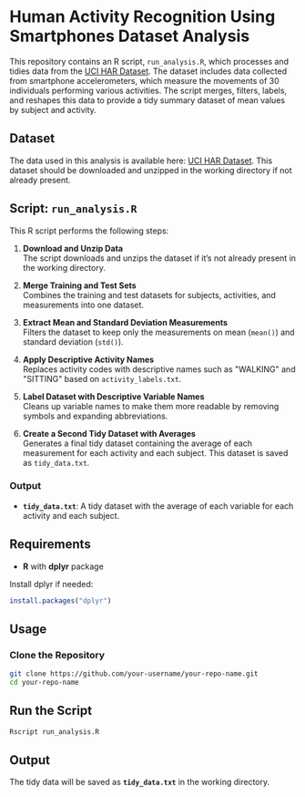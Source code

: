 # Human Activity Recognition Using Smartphones Dataset Analysis

This repository contains an R script, `run_analysis.R`, which processes and tidies data from the [UCI HAR Dataset](https://archive.ics.uci.edu/ml/datasets/human+activity+recognition+using+smartphones). The dataset includes data collected from smartphone accelerometers, which measure the movements of 30 individuals performing various activities. The script merges, filters, labels, and reshapes this data to provide a tidy summary dataset of mean values by subject and activity.

## Dataset

The data used in this analysis is available here: [UCI HAR Dataset](https://archive.ics.uci.edu/ml/datasets/human+activity+recognition+using+smartphones). This dataset should be downloaded and unzipped in the working directory if not already present.

## Script: `run_analysis.R`

This R script performs the following steps:

1. **Download and Unzip Data**  
   The script downloads and unzips the dataset if it’s not already present in the working directory.

2. **Merge Training and Test Sets**  
   Combines the training and test datasets for subjects, activities, and measurements into one dataset.

3. **Extract Mean and Standard Deviation Measurements**  
   Filters the dataset to keep only the measurements on mean (`mean()`) and standard deviation (`std()`).

4. **Apply Descriptive Activity Names**  
   Replaces activity codes with descriptive names such as "WALKING" and "SITTING" based on `activity_labels.txt`.

5. **Label Dataset with Descriptive Variable Names**  
   Cleans up variable names to make them more readable by removing symbols and expanding abbreviations.

6. **Create a Second Tidy Dataset with Averages**  
   Generates a final tidy dataset containing the average of each measurement for each activity and each subject. This dataset is saved as `tidy_data.txt`.

### Output

- **`tidy_data.txt`**: A tidy dataset with the average of each variable for each activity and each subject.

## Requirements

- **R** with **dplyr** package

Install dplyr if needed:
```R
install.packages("dplyr")
 ```
## Usage

### Clone the Repository

```bash
git clone https://github.com/your-username/your-repo-name.git
cd your-repo-name
```

## Run the Script
```bash
Rscript run_analysis.R
```
## Output
The tidy data will be saved as **`tidy_data.txt`** in the working directory.

